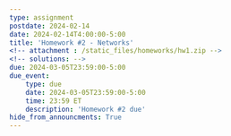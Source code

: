 ```yaml
---
type: assignment
postdate: 2024-02-14
date: 2024-02-14T4:00:00-5:00
title: 'Homework #2 - Networks'
<!-- attachment : /static_files/homeworks/hw1.zip -->
<!-- solutions: -->
due: 2024-03-05T23:59:00-5:00
due_event:
    type: due
    date: 2024-03-05T23:59:00-5:00
    time: 23:59 ET
    description: 'Homework #2 due'
hide_from_announcments: True
---
```

